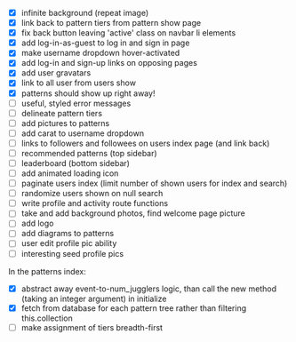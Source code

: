 - [x] infinite background (repeat image)
- [x] link back to pattern tiers from pattern show page
- [x] fix back button leaving 'active' class on navbar li elements
- [x] add log-in-as-guest to log in and sign in page
- [x] make username dropdown hover-activated
- [x] add log-in and sign-up links on opposing pages
- [x] add user gravatars
- [x] link to all user from users show
- [x] patterns should show up right away!
- [ ] useful, styled error messages
- [ ] delineate pattern tiers
- [ ] add pictures to patterns
- [ ] add carat to username dropdown
- [ ] links to followers and followees on users index page (and link back)
- [ ] recommended patterns (top sidebar)
- [ ] leaderboard (bottom sidebar)
- [ ] add animated loading icon
- [ ] paginate users index (limit number of shown users for index and search)
- [ ] randomize users shown on null search
- [ ] write profile and activity route functions
- [ ] take and add background photos, find welcome page picture
- [ ] add logo
- [ ] add diagrams to patterns
- [ ] user edit profile pic ability
- [ ] interesting seed profile pics

In the patterns index:
- [x] abstract away event-to-num_jugglers logic, than call the new method (taking an integer argument) in initialize
- [x] fetch from database for each pattern tree rather than filtering this.collection
- [ ] make assignment of tiers breadth-first
